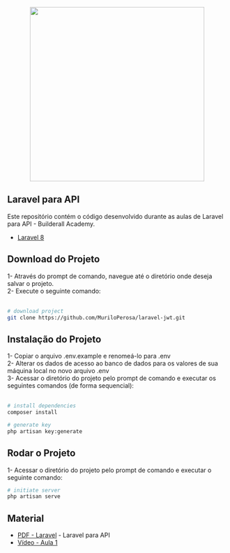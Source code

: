 <p align="center"><a href="https://laravel.com" target="_blank"><img src="https://raw.githubusercontent.com/laravel/art/master/logo-lockup/5%20SVG/2%20CMYK/1%20Full%20Color/laravel-logolockup-cmyk-red.svg" width="400"></a></p>

## Laravel para API

Este repositório contém o código desenvolvido durante as aulas de Laravel para API - Builderall Academy.

- [Laravel 8](https://laravel.com/docs)


## Download do Projeto 
1- Através do prompt de comando, navegue até o diretório onde deseja salvar o projeto. <br/>
2- Execute o seguinte comando: <br/><br/>
``` bash
# download project
git clone https://github.com/MuriloPerosa/laravel-jwt.git
```


## Instalação do Projeto
1- Copiar o arquivo .env.example e renomeá-lo para .env <br/>
2- Alterar os dados de acesso ao banco de dados para os valores de sua máquina local no novo arquivo .env <br/>
3- Acessar o diretório do projeto pelo prompt de comando e executar os seguintes comandos (de forma sequencial): <br/> <br/>

``` bash
# install dependencies
composer install

# generate key
php artisan key:generate
```
## Rodar o Projeto
1- Acessar o diretório do projeto pelo prompt de comando e executar o seguinte comando:

``` bash
# initiate server
php artisan serve
```

## Material

- [PDF - Laravel](https://drive.google.com/file/d/1WKvHyaSmw-fgLJJL3R1LCQ15g3Ab7ALA/view?usp=sharing) - Laravel para API<br/>
- [Vídeo - Aula 1](https://youtu.be/RrFDR_GNySs)<br/>
